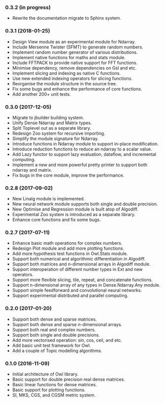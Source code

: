 ### 0.3.2 (in progress)

* Rewrite the documentation migrate to Sphinx system.


### 0.3.1 (2018-01-25)

* Design View module as an experimental module for Ndarray.
* Include Mersenne Twister (SFMT) to generate random numbers.
* Implement random number generator of various distributions.
* Implement native functions for maths and stats module.
* Include FFTPACK to provide native support for FFT functions.
* Minimise dependency, remove dependencies on Gsl and etc.
* Implement slicing and indexing as native C functions.
* Use new extended indexing operators for slicing functions.
* Reorganise the module structure in the source tree.
* Fix some bugs and enhance the performance of core functions.
* Add another 200+ unit tests.


### 0.3.0 (2017-12-05)

* Migrate to jbuilder building system.
* Unify Dense Ndarray and Matrix types.
* Split Toplevel out as a separate library.
* Redesign Zoo system for recursive importing.
* Simplify the module signature for Ndarray.
* Introduce functions in Ndarray module to support in-place modification.
* Introduce reduction functions to reduce an ndarray to a scalar value.
* Add Lazy functor to support lazy evaluation, dataflow, and incremental computing.
* Implement a new and more powerful pretty printer to support both ndarray and matrix.
* Fix bugs in the core module, improve the performance.


### 0.2.8 (2017-09-02)

* New Linalg module is implemented.
* New neural network module supports both single and double precision.
* New Optimise and Regression module is built atop of Algodiff.
* Experimental Zoo system is introduced as a separate library.
* Enhance core functions and fix some bugs.


### 0.2.7 (2017-07-11)

* Enhance basic math operations for complex numbers.
* Redesign Plot module and add more plotting functions.
* Add more hypothesis test functions in Owl.Stats module.
* Support both numerical and algorithmic differentiation in Algodiff.
* Support both matrices and n-dimensional arrays in Algodiff module.
* Support interoperation of different number types in Ext and new operators.
* Support more flexible slicing, tile, repeat, and concatenate functions.
* Support n-dimensional array of any types in Dense.Ndarray.Any module.
* Support simple feedforward and convolutional neural networks.
* Support experimental distributed and parallel computing.


### 0.2.0 (2017-01-20)

* Support both dense and sparse matrices.
* Support both dense and sparse n-dimensional arrays.
* Support both real and complex numbers.
* Support both single and double precisions.
* Add more vectorised operation: sin, cos, ceil, and etc.
* Add basic unit test framework for Owl.
* Add a couple of Topic modelling algorithms.


### 0.1.0 (2016-11-09)

* Initial architecture of Owl library.
* Basic support for double precision real dense matrices.
* Basic linear functions for dense matrices.
* Basic support for plotting functions.
* SI, MKS, CGS, and CGSM metric system.
